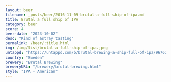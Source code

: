 ```yaml
---
layout: beer
filename: _posts/beer/2016-11-09-brutal-a-full-ship-of-ipa.md
title: Brutal a full ship of IPA
category: beer
score: 4
beer-date: "2023-10-02"
desc: "Kind of astray tasting"
permalink: /beer/:title.html
img: /img/list/brutal-a-full-ship-of-ipa.jpeg
untappd: "https://untappd.com/b/brutal-brewing-a-ship-full-of-ipa/967627"
country: "Sweden"
brewery: "Brutal Brewing"
breweryURL: "/brewery/brutal-brewing.html"
style: "IPA - American"
---
```

